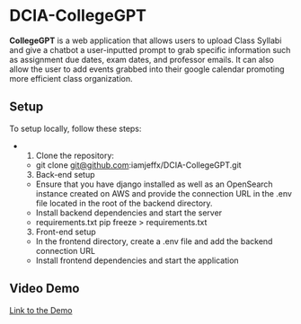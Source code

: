 # DCIA-CollegeGPT

**CollegeGPT** is a web application that allows users to upload Class Syllabi and give a chatbot a user-inputted prompt to grab specific information such as assignment due dates, exam dates, and professor emails. It can also allow the user to add events grabbed into their google calendar promoting more efficient class organization. 

## Setup
To setup locally, follow these steps:
- 1. Clone the repository:
  *  git clone git@github.com:iamjeffx/DCIA-CollegeGPT.git

  3. Back-end setup
  * Ensure that you have django installed as well as an OpenSearch instance created on AWS and provide the connection URL in       the .env file located in the root of the backend directory.
  * Install backend dependencies and start the server
  * requirements.txt pip freeze > requirements.txt
 
  3. Front-end setup
  *  In the frontend directory, create a .env file and add the backend connection URL
  *  Install frontend dependencies and start the application


## Video Demo

[Link to the Demo](https://drive.google.com/file/d/1-0f_6UXLQHsU1EbR2AnrdfEd_eR3SVs1/view)

